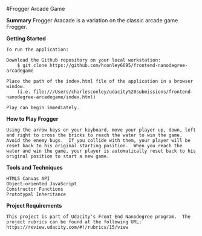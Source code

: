 #Frogger Arcade Game

**Summary**
Frogger Aracade is a variation on the classic arcade game Frogger.


**Getting Started**

	To run the application:

	Download the Github repository on your local workstation: 
		$ git clone https://github.com/hconley6695/frontend-nanodegree-arcadegame

	Place the path of the index.html file of the application in a browser window.  	
		(i.e. file:///Users/charlesconley/udacity%20submissions/frontend-nanodegree-arcadegame/index.html)

	Play can begin immediately.

**How to Play Frogger**

	Using the arrow keys on your keyboard, move your player up, down, left and right to cross the bricks to reach the water to win the game.  Avoid the enemy bugs.  If you collide with them, your player will be reset back to his original starting position.  When you reach the water and win the game, your player is automatically reset back to his original position to start a new game.

**Tools and Techniques**
	
	HTML5 Canvas API	
	Object-oriented JavaScript
	Constructor Functions
	Prototypal Inheritance

**Project Requirements**

	This project is part of Udacity's Front End Nanodegree program.  The project rubrics can be found at the following URL: https://review.udacity.com/#!/rubrics/15/view

